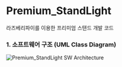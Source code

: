 # Premium_StandLight
라즈베리파이를 이용한 프리미엄 스탠드 개발 코드

### 1. 소프트웨어 구조 (UML Class Diagram)
![Premium_StandLight SW Architecture](https://user-images.githubusercontent.com/113006133/190933845-958462cf-7c00-4df3-983d-50168c4034d9.JPG)